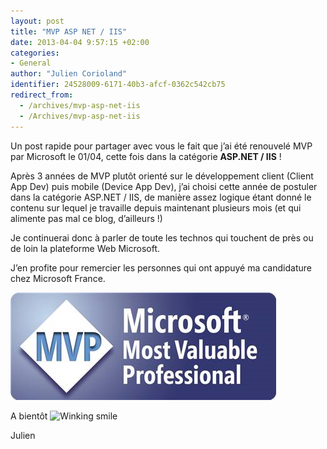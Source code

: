 ```yaml
---
layout: post
title: "MVP ASP NET / IIS"
date: 2013-04-04 9:57:15 +02:00
categories:
- General
author: "Julien Corioland"
identifier: 24528009-6171-40b3-afcf-0362c542cb75
redirect_from:
  - /archives/mvp-asp-net-iis
  - /Archives/mvp-asp-net-iis
---
```


Un post rapide pour partager avec vous le fait que j’ai été renouvelé MVP par Microsoft le 01/04, cette fois dans la catégorie **ASP.NET / IIS** !

Après 3 années de MVP plutôt orienté sur le développement client (Client App Dev) puis mobile (Device App Dev), j’ai choisi cette année de postuler dans la catégorie ASP.NET / IIS, de manière assez logique étant donné le contenu sur lequel je travaille depuis maintenant plusieurs mois (et qui alimente pas mal ce blog, d’ailleurs !)

Je continuerai donc à parler de toute les technos qui touchent de près ou de loin la plateforme Web Microsoft.

J’en profite pour remercier les personnes qui ont appuyé ma candidature chez Microsoft France.

![image](/images/mvp-asp-net-iis/untitled_7DC6FFA5.png)

A bientôt <img class="wlEmoticon wlEmoticon-winkingsmile" style="border-top-style: none; border-left-style: none; border-bottom-style: none; border-right-style: none" alt="Winking smile" src="https://juliencorioland.blob.core.windows.net/medias/wlEmoticon-winkingsmile_5BFB2714.png">

Julien

